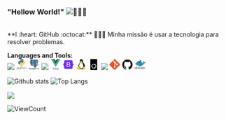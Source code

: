 ### "Hellow World!" <img src="https://media.giphy.com/media/hvRJCLFzcasrR4ia7z/giphy.gif" width="25px">👨🏽‍💻

<br/>
**I :heart: GitHub :octocat:**
👨🏽‍💻 Minha missão é usar a tecnologia para resolver problemas.

**Languages and Tools:**   
<code><img height="25" src="https://raw.githubusercontent.com/gmarink/devicon/!SVG/java.svg"></code>
<code><img height="25" src="https://raw.githubusercontent.com/devicons/devicon/master/icons/python/python-original-wordmark.svg"></code>
<code><img height="25" src="https://raw.githubusercontent.com/devicons/devicon/master/icons/postgresql/postgresql-original-wordmark.svg"></code>
<code><img height="25" src="https://www.vectorlogo.zone/logos/springio/springio-icon.svg"></code>
<code><img height="25" src="https://raw.githubusercontent.com/devicons/devicon/master/icons/vuejs/vuejs-original-wordmark.svg"></code>
<code><img height="25" src="https://raw.githubusercontent.com/devicons/devicon/master/icons/bootstrap/bootstrap-plain.svg"></code>
<code><img height="25" src="https://raw.githubusercontent.com/devicons/devicon/master/icons/linux/linux-original.svg"></code>
<code><img height="25" src="https://raw.githubusercontent.com/devicons/devicon/master/icons/ubuntu/ubuntu-plain.svg"></code>
<code><img height="25" src="https://www.vectorlogo.zone/logos/gnu_bash/gnu_bash-icon.svg"></code>
<code><img height="25" src="https://raw.githubusercontent.com/devicons/devicon/master/icons/git/git-original.svg"></code>
<code><img height="25" src="https://raw.githubusercontent.com/devicons/devicon/master/icons/github/github-original.svg"></code>
<code><img height="25" src="https://raw.githubusercontent.com/devicons/devicon/master/icons/docker/docker-original-wordmark.svg"></code>


![Github stats](https://github-readme-stats.vercel.app/api?username=gmarink&show_icons=true&theme=dracula)
![Top Langs](https://github-readme-stats.vercel.app/api/top-langs/?username=gmarink&layout=compact&theme=dracula)

<p><img align="center" src="https://github-readme-streak-stats.herokuapp.com/?user=gmarink&" /></p>

![ViewCount](https://views.whatilearened.today/views/github/gmarink/views.svg)

